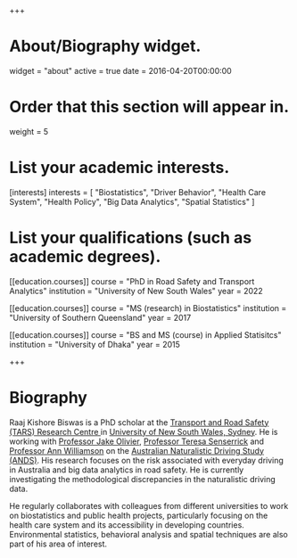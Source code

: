 +++
# About/Biography widget.
widget = "about"
active = true
date = 2016-04-20T00:00:00

# Order that this section will appear in.
weight = 5

# List your academic interests.
[interests]
  interests = [
    "Biostatistics",
    "Driver Behavior",
    "Health Care System",
    "Health Policy",
    "Big Data Analytics",
    "Spatial Statistics"
  ]

# List your qualifications (such as academic degrees).
[[education.courses]]
  course = "PhD in Road Safety and Transport Analytics"
  institution = "University of New South Wales"
  year = 2022

[[education.courses]]
  course = "MS (research) in Biostatistics"
  institution = "University of Southern Queensland"
  year = 2017

[[education.courses]]
  course = "BS and MS (course) in Applied Statisitcs"
  institution = "University of Dhaka"
  year = 2015
 
+++

# Biography

Raaj Kishore Biswas is a PhD scholar at the <a href="http://www.tars.unsw.edu.au"> Transport and Road Safety (TARS) Research Centre </a> in <a href="https://www.aviation.unsw.edu.au/about/researchers/mr-raaj-kishore-biswas"> University of New South Wales, Sydney</a>. He is working with <a href="https://research.unsw.edu.au/people/associate-professor-jake-olivier"> Professor Jake Olivier</a>, <a href="https://staff.qut.edu.au/staff/teresa.senserrick"> Professor Teresa Senserrick</a> and <a href="http://www.tars.unsw.edu.au/staffdirectory/professor_ann_williamson.html"> Professor Ann Williamson</a> on the <a href="http://www.ands.unsw.edu.au/"> Australian Naturalistic Driving Study (ANDS)</a>. His research focuses on the risk associated with everyday driving in Australia and big data analytics in road safety. He is currently investigating the methodological discrepancies in the naturalistic driving data.

He regularly collaborates with colleagues from different universities to work on biostatistics and public health projects, particularly focusing on the health care system and its accessibility in developing countries. Environmental statistics, behavioral analysis and spatial techniques are also part of his area of interest.   



